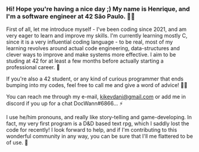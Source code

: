 ### Hi! Hope you're having a nice day ;) My name is  Henrique, and I'm a software engineer at 42 São Paulo. 👋😁

First of all, let me introduce myself - I've been coding since 2021, and am very eager to learn and improve my skills. I'm currently learning mostly C, since it is a very influential coding language - to be real, most of my learning revolves around actual code engineering, data-structures and clever ways to improve and make systems more effective. I aim to be studing at 42 for at least a few months before actually starting a professional career. 💼

If you're also a 42 student, or any kind of curious programmer that ends bumping into my codes, feel free to call me and give a word of advice! 🧑‍🚀

You can reach me through my e-mail, kikevdani@gmail.com or add me in discord if you up for a chat DocWann#6866... ⚡️

I use he/him pronouns, and really like story-telling and game-developing. In fact, my very first program is a D&D based text rpg, which I saddly lost the code for recently! I look forward to help, and if I'm contributing to this wonderful community in any way, you can be sure that I'll me flattered to be of use. 🔭

<div align="center" style="display: inline_block"><br>
<img align = "center" alt="Ben dez irado" height="1" width="8000" src="https://user-images.githubusercontent.com/106987431/203650284-10a48996-6daf-4955-a17c-25908a179e27.png">
